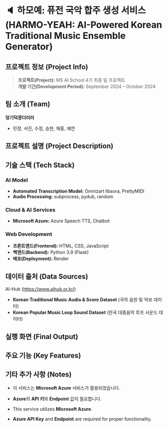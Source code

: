 # 🔈 하모예: 퓨전 국악 합주 생성 서비스 (HARMO-YEAH: AI-Powered Korean Traditional Music Ensemble Generator)


## 프로젝트 정보 (Project Info)
> **프로젝트(Project):** MS AI School 4기 최종 팀 프로젝트   
> **개발 기간(Development Period):** September 2024 – October 2024


## 팀 소개 (Team)
**덩기덕쿵더러러** 
- 민정, 서진, 수정, 승현, 재홍, 예연


## 프로젝트 설명 (Project Description)





## 기술 스택 (Tech Stack)
### AI Model 
- **Automated Transcription Model:** Omnizart libsora, PrettyMIDI 
- **Audio Processing:** subprocess, pydub, random 

### Cloud & AI Services 
- **Microsoft Azure:** Azure Speech TTS, Chatbot 

### Web Development 
- **프론트엔드(Frontend):** HTML, CSS, JavaScript 
- **백엔드(Backend):** Python 3.9 (Flask) 
- **배포(Deployment):** Render


## 데이터 출처 (Data Sources)
AI-Hub (https://www.aihub.or.kr/) 
- **Korean Traditional Music Audio & Score Dataset** (국악 음원 및 악보 데이터) 
- **Korean Popular Music Loop Sound Dataset** (한국 대중음악 루프 사운드 데이터)  


## 실행 화면 (Final Output)



## 주요 기능 (Key Features)



## 기타 추가 사항 (Notes)
- 이 서비스는 **Microsoft Azure** 서비스가 활용되었습니다. 
- **Azure**의 **API 키**와 **Endpoint** 값이 필요합니다.

- This service utilizes **Microsoft Azure**. 
- **Azure API Key** and **Endpoint** are required for proper functionality.
